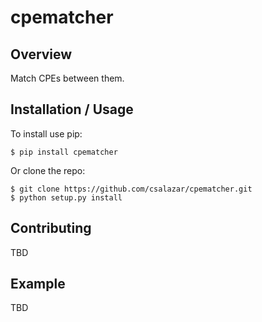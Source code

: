 cpematcher
==========

Overview
--------

Match CPEs between them.

Installation / Usage
--------------------

To install use pip:

    $ pip install cpematcher


Or clone the repo:

    $ git clone https://github.com/csalazar/cpematcher.git
    $ python setup.py install

Contributing
------------

TBD

Example
-------

TBD
